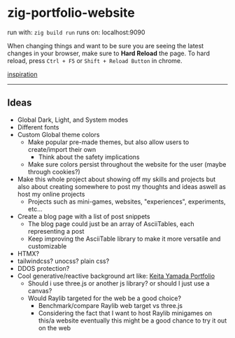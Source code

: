 # zig-portfolio-website
run with: `zig build run`
runs on: localhost:9090

When changing things and want to be sure you are seeing the latest changes in your browser, make sure to **Hard Reload** the page.
To hard reload, press `Ctrl + F5` or `Shift + Reload Button` in chrome.

[inspiration](https://ysap.sh/)

---

## Ideas

- Global Dark, Light, and System modes
- Different fonts
- Custom Global theme colors
    - Make popular pre-made themes, but also allow users to create/import their own
        - Think about the safety implications
    - Make sure colors persist throughout the website for the user (maybe through cookies?)
- Make this whole project about showing off my skills and projects but also about creating somewhere to post my thoughts and ideas aswell as host my online projects
    - Projects such as mini-games, websites, "experiences", experiments, etc...
- Create a blog page with a list of post snippets
    - The blog page could just be an array of AsciiTables, each representing a post
    - Keep improving the AsciiTable library to make it more versatile and customizable
- HTMX?
- tailwindcss? unocss? plain css?
- DDOS protection?
- Cool generative/reactive background art like: [Keita Yamada Portfolio](https://p5aholic.me/)
    - Should i use three.js or another js library? or should I just use a canvas?
    - Would Raylib targeted for the web be a good choice?
        - Benchmark/compare Raylib web target vs three.js
        - Considering the fact that I want to host Raylib minigames on this/a website eventually this might be a good chance to try it out on the web
